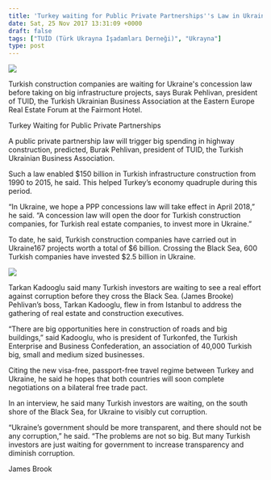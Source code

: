 ```yaml
---
title: 'Turkey waiting for Public Private Partnerships''s Law in Ukraine for more investments'
date: Sat, 25 Nov 2017 13:31:09 +0000
draft: false
tags: ["TUİD (Türk Ukrayna İşadamları Derneği)", "Ukrayna"]
type: post
---
```


![](http://burakpehlivan.org/wp-content/uploads/2017/11/IMG_9885-117.jpg)

Turkish construction companies are waiting for Ukraine's concession law before taking on big infrastructure projects, says Burak Pehlivan, president of TUID, the Turkish Ukrainian Business Association at the Eastern Europe Real Estate Forum at the Fairmont Hotel.

Turkey Waiting for Public Private Partnerships

A public private partnership law will trigger big spending in highway construction, predicted, Burak Pehlivan, president of TUID, the Turkish Ukrainian Business Association.

Such a law enabled $150 billion in Turkish infrastructure construction from 1990 to 2015, he said. This helped Turkey’s economy quadruple during this period.

“In Ukraine, we hope a PPP concessions law will take effect in April 2018,” he said. “A concession law will open the door for Turkish construction companies, for Turkish real estate companies, to invest more in Ukraine.”

To date, he said, Turkish construction companies have carried out in Ukraine167 projects worth a total of $6 billion. Crossing the Black Sea, 600 Turkish companies have invested $2.5 billion in Ukraine.

![](http://burakpehlivan.org/wp-content/uploads/2017/11/IMG_9995-148.jpg)

Tarkan Kadooglu said many Turkish investors are waiting to see a real effort against corruption before they cross the Black Sea. (James Brooke)
Pehlivan’s boss, Tarkan Kadooglu, flew in from Istanbul to address the gathering of real estate and construction executives.

“There are big opportunities here in construction of roads and big buildings,” said Kadooglu, who is president of Turkonfed, the Turkish Enterprise and Business Confederation, an association of 40,000 Turkish big, small and medium sized businesses.

Citing the new visa-free, passport-free travel regime between Turkey and Ukraine, he said he hopes that both countries will soon complete negotiations on a bilateral free trade pact.

In an interview, he said many Turkish investors are waiting, on the south shore of the Black Sea, for Ukraine to visibly cut corruption.

“Ukraine’s government should be more transparent, and there should not be any corruption,” he said. “The problems are not so big. But many Turkish investors are just waiting for government to increase transparency and diminish corruption.

James Brook